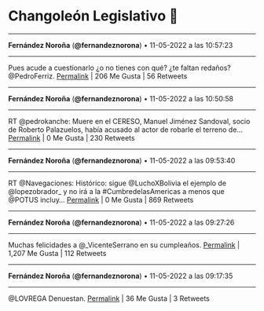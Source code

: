 # Changoleón Legislativo 🙈
*****
**Fernández Noroña** (**@fernandeznorona**) • 11-05-2022 a las 10:57:23
*****
Pues acude a cuestionarlo ¿o no tienes con qué? ¿te faltan redaños? @PedroFerriz.
[Permalink](https://twitter.com/fernandeznorona/status/1524463697426538501) | 206 Me Gusta | 56 Retweets
*****
**Fernández Noroña** (**@fernandeznorona**) • 11-05-2022 a las 10:50:58
*****
RT @pedrokanche: Muere en el CERESO, Manuel Jiménez Sandoval, socio de Roberto Palazuelos, había acusado al actor de robarle el terreno de…
[Permalink](https://twitter.com/fernandeznorona/status/1524462084049752066) | 0 Me Gusta | 230 Retweets
*****
**Fernández Noroña** (**@fernandeznorona**) • 11-05-2022 a las 09:53:40
*****
RT @Navegaciones: Histórico: sigue @LuchoXBolivia el ejemplo de @lopezobrador_ y no irá a la #CumbredelasAmericas a menos que @POTUS incluy…
[Permalink](https://twitter.com/fernandeznorona/status/1524447662195552256) | 0 Me Gusta | 869 Retweets
*****
**Fernández Noroña** (**@fernandeznorona**) • 11-05-2022 a las 09:27:26
*****
Muchas felicidades a @_VicenteSerrano en su cumpleaños.
[Permalink](https://twitter.com/fernandeznorona/status/1524441061128609792) | 1,207 Me Gusta | 112 Retweets
*****
**Fernández Noroña** (**@fernandeznorona**) • 11-05-2022 a las 09:17:35
*****
@LOVREGA Denuestan.
[Permalink](https://twitter.com/fernandeznorona/status/1524438583624482816) | 36 Me Gusta | 3 Retweets
